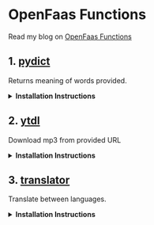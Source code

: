 # OpenFaas Functions

Read my blog on [OpenFaas Functions](https://dev.to/yankee/deploy-your-serverless-python-function-locally-with-openfaas-in-kubernetes-18jf)

## 1. [pydict](https://github.com/yankeexe/openfaas-functions/tree/master/pydict)
Returns meaning of words provided.

<details><summary><b>Installation Instructions</b></summary>

**Build, Push, and Deploy the function**
```bash
faas-cli build -f functions.yml --filter pydict

faas-cli push -f functions.yml --filter pydict

faas-cli deploy -f functions.yml --filter pydict
```

**Invoke the function:**

```bash
echo "brevity" | faas-cli invoke pydict
```

</details>

## 2. [ytdl](https://github.com/yankeexe/openfaas-functions/tree/master/ytdl)
Download mp3 from provided URL
<details><summary><b>Installation Instructions</b></summary>

**Build, Push, and Deploy the function**
```bash
faas-cli build -f functions.yml --filter ytdl -b ADDITIONAL_PACKAGE=ffmpeg

faas-cli push -f functions.yml --filter ytdl

faas-cli deploy -f functions.yml --filter ytdl
```

**Invoke the function:**

```bash
echo "<url>" | faas-cli invoke ytdl > <filename.mp3>
```

</details>



## 3. [translator](https://github.com/yankeexe/openfaas-functions/tree/master/translator)
Translate between languages.
<details><summary><b>Installation Instructions</b></summary>

**Build, Push, and Deploy the function**
```bash
faas-cli build -f functions.yml --filter translator

faas-cli push -f functions.yml --filter translator

faas-cli deploy -f functions.yml --filter translator
```

**Invoke the function:**
Make sure the terminal supports encoding. If not use API testing tool like Insomnia or Postman.

`des`: output language; defaults to `'en'`.

Complete list of [supported languages](https://github.com/yankeexe/openfaas-functions/tree/master/translator/README.md).

```bash
echo '{"text": "नमस्ते", "des": "ko"}' | fc invoke translator --content-type "application/json"
```

</details>
